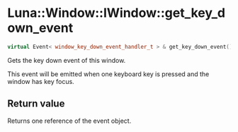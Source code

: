 # Luna::Window::IWindow::get_key_down_event

```c++
virtual Event< window_key_down_event_handler_t > & get_key_down_event()=0
```

Gets the key down event of this window. 

This event will be emitted when one keyboard key is pressed and the window has key focus. 

## Return value
Returns one reference of the event object. 

